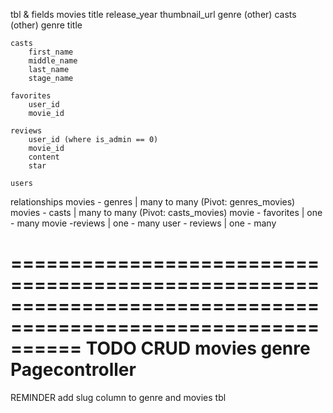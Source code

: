 tbl & fields
    movies
        title
        release_year
        thumbnail_url
        genre (other)
        casts (other)
    genre
        title

    casts
        first_name
        middle_name
        last_name
        stage_name
    
    favorites
        user_id
        movie_id
    
    reviews
        user_id (where is_admin == 0)
        movie_id
        content
        star

    users
    

relationships
    movies - genres | many to many     (Pivot: genres_movies)
    movies - casts | many to many       (Pivot: casts_movies)
    movie - favorites | one - many
    movie -reviews | one - many
    user - reviews | one - many

==============================================================================================================
TODO
    CRUD
        movies
        genre
    Pagecontroller
==============================================================================================================
REMINDER
    add slug column to genre and movies tbl



        